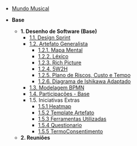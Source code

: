 <!-- docs/_sidebar.md -->

- [Mundo Musical](/)

- **Base**
  - **1. Desenho de Software (Base)**
    - [1.1. Design Sprint](/Base/1.1.DesignSprint.md)
    - [1.2. Artefato Generalista](/Base/1.2.ArtefatoGeneralista/index.md)
      - [1.2.1. Mapa Mental](/Base/1.2.ArtefatoGeneralista/1.2.1.MapaMental.md)
      - [1.2.2. Léxico](/Base/1.2.ArtefatoGeneralista/1.2.2.Lexico.md)
      - [1.2.3. Rich Picture](/Base/1.2.ArtefatoGeneralista/1.2.3.RichPicture.md)
      - [1.2.4. 5W2H](/Base/1.2.ArtefatoGeneralista/1.2.4.5W2H.md)
      - [1.2.5. Plano de Riscos, Custo e Tempo](/Base/1.2.ArtefatoGeneralista/1.2.5.PlanoDeRiscos.md)
      - [1.2.6. Diagrama de Ishikawa Adaptado](/Base/1.2.ArtefatoGeneralista/1.2.6.DiagramaIshikawa.md)
    - [1.3. Modelagem BPMN](/Base/1.3.ModelagemBPMN.md)
    - [1.4. Participações - Base](/Base/1.4.ParticipacoesBase.md)
    - 1.5. Iniciativas Extras
      - [1.5.1 Heatmap](/Base/1.5.IniciativasExtras/1.5.1.Heatmap.md)
      - [1.5.2 Template Artefato](/Base/1.5.IniciativasExtras/1.5.2.Template_artefato.md)
      - [1.5.3 Ferramentas Utilizadas](/Base/1.5.IniciativasExtras/1.5.3.Ferramentas.md)
      - [1.5.4 Questionario](/Base/1.5.IniciativasExtras/1.5.4.Questionario.md)
      - [1.5.5 TermoConsentimento](/Base/1.5.IniciativasExtras/1.5.5.TermoConsentimento.md)
  - **2. Reuniões**
